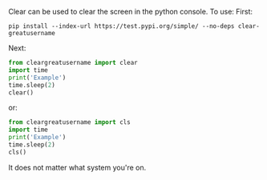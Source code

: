 Clear can be used to clear the screen in the python console.
To use:
First:
```
pip install --index-url https://test.pypi.org/simple/ --no-deps clear-greatusername
```
Next:
```python
from cleargreatusername import clear
import time
print('Example')
time.sleep(2)
clear()
```
or:
```python
from cleargreatusername import cls
import time
print('Example')
time.sleep(2)
cls()
```
It does not matter what system you're on.
